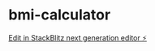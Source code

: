 # bmi-calculator

[Edit in StackBlitz next generation editor ⚡️](https://stackblitz.com/~/github.com/priyagarg92/bmi-calculator)